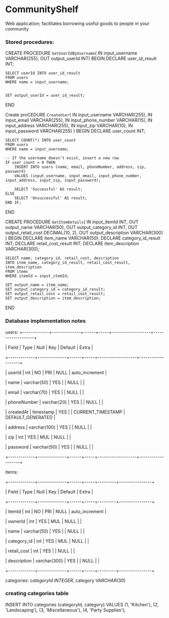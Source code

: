 # CommunityShelf
Web application; facilitates borrowing useful goods to people in your community

### Stored procedures:
CREATE PROCEDURE `GetUserIdByUsername`( IN input_username VARCHAR(255), OUT output_userId INT)
BEGIN
    DECLARE user_id_result INT;


    SELECT userId INTO user_id_result
    FROM users
    WHERE name = input_username;


    SET output_userId = user_id_result;
END 

Create proCEDURE `CreateUser`(
    IN input_username VARCHAR(255),
    IN input_email VARCHAR(255),
    IN input_phone_number VARCHAR(15),
    IN input_address VARCHAR(255),
    IN input_zip VARCHAR(10),
    IN input_password VARCHAR(255)
)
BEGIN
    DECLARE user_count INT;

    SELECT COUNT(*) INTO user_count
    FROM users
    WHERE name = input_username;

    -- If the username doesn't exist, insert a new row
    IF user_count = 0 THEN
        INSERT INTO users (name, email, phoneNumber, address, zip, password)
        VALUES (input_username, input_email, input_phone_number, input_address, input_zip, input_password);

        SELECT 'Successful' AS result;
    ELSE
        SELECT 'Unsuccessful' AS result;
    END IF;
END 



CREATE PROCEDURE `GetItemDetails`(
    IN input_itemId INT,
    OUT output_name VARCHAR(50),
    OUT output_category_id INT,
    OUT output_retail_cost DECIMAL(10, 2),
    OUT output_description VARCHAR(300)
)
BEGIN
    DECLARE item_name VARCHAR(50);
    DECLARE category_id_result INT;
    DECLARE retail_cost_result INT;
    DECLARE item_description VARCHAR(300);

    SELECT name, category_id, retail_cost, description
    INTO item_name, category_id_result, retail_cost_result, item_description
    FROM items
    WHERE itemId = input_itemId;

    SET output_name = item_name;
    SET output_category_id = category_id_result;
    SET output_retail_cost = retail_cost_result;
    SET output_description = item_description;
END 



### Database implementation notes
users: 
+-------------+--------------+------+-----+-------------------+-------------------+

| Field       | Type         | Null | Key | Default           | Extra             |

+-------------+--------------+------+-----+-------------------+-------------------+

| userId      | int          | NO   | PRI | NULL              | auto_increment    |

| name        | varchar(50)  | YES  |     | NULL              |                   |

| email       | varchar(70)  | YES  |     | NULL              |                   |

| phoneNumber | varchar(20)  | YES  |     | NULL              |                   |

| createdAt   | timestamp    | YES  |     | CURRENT_TIMESTAMP | DEFAULT_GENERATED |

| address     | varchar(100) | YES  |     | NULL              |                   |

| zip         | int          | YES  | MUL | NULL              |                   |

| password    | varchar(50)  | YES  |     | NULL              |                   |

+-------------+--------------+------+-----+-------------------+-------------------+
    
items: 

+-------------+--------------+------+-----+---------+----------------+

| Field       | Type         | Null | Key | Default | Extra          |

+-------------+--------------+------+-----+---------+----------------+

| itemId      | int          | NO   | PRI | NULL    | auto_increment |

| ownerId     | int          | YES  | MUL | NULL    |                |

| name        | varchar(50)  | YES  |     | NULL    |                |

| category_id | int          | YES  | MUL | NULL    |                |

| retail_cost | int          | YES  |     | NULL    |                |

| description | varchar(300) | YES  |     | NULL    |                |

+-------------+--------------+------+-----+---------+----------------+



categories:
    *categoryId INTEGER*,
    category VARCHAR(30)

### creating categories table
INSERT INTO categories (categoryId, category) VALUES
(1, 'Kitchen'),
(2, 'Landscaping'),
(3, 'Miscellaneous'),
(4, 'Party Supplies');


    
